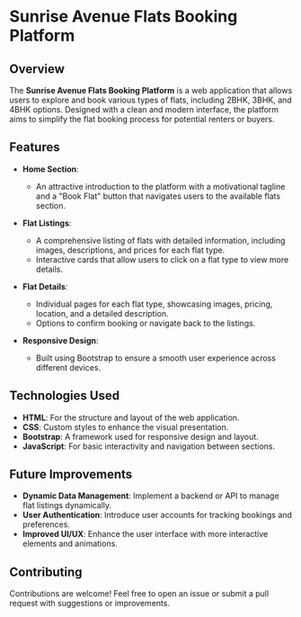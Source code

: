 
# Sunrise Avenue Flats Booking Platform

## Overview

The **Sunrise Avenue Flats Booking Platform** is a web application that allows users to explore and book various types of flats, including 2BHK, 3BHK, and 4BHK options. Designed with a clean and modern interface, the platform aims to simplify the flat booking process for potential renters or buyers.

## Features

- **Home Section**:
  - An attractive introduction to the platform with a motivational tagline and a "Book Flat" button that navigates users to the available flats section.

- **Flat Listings**:
  - A comprehensive listing of flats with detailed information, including images, descriptions, and prices for each flat type.
  - Interactive cards that allow users to click on a flat type to view more details.

- **Flat Details**:
  - Individual pages for each flat type, showcasing images, pricing, location, and a detailed description.
  - Options to confirm booking or navigate back to the listings.

- **Responsive Design**:
  - Built using Bootstrap to ensure a smooth user experience across different devices.

## Technologies Used

- **HTML**: For the structure and layout of the web application.
- **CSS**: Custom styles to enhance the visual presentation.
- **Bootstrap**: A framework used for responsive design and layout.
- **JavaScript**: For basic interactivity and navigation between sections.

## Future Improvements

- **Dynamic Data Management**: Implement a backend or API to manage flat listings dynamically.
- **User Authentication**: Introduce user accounts for tracking bookings and preferences.
- **Improved UI/UX**: Enhance the user interface with more interactive elements and animations.

## Contributing

Contributions are welcome! Feel free to open an issue or submit a pull request with suggestions or improvements.